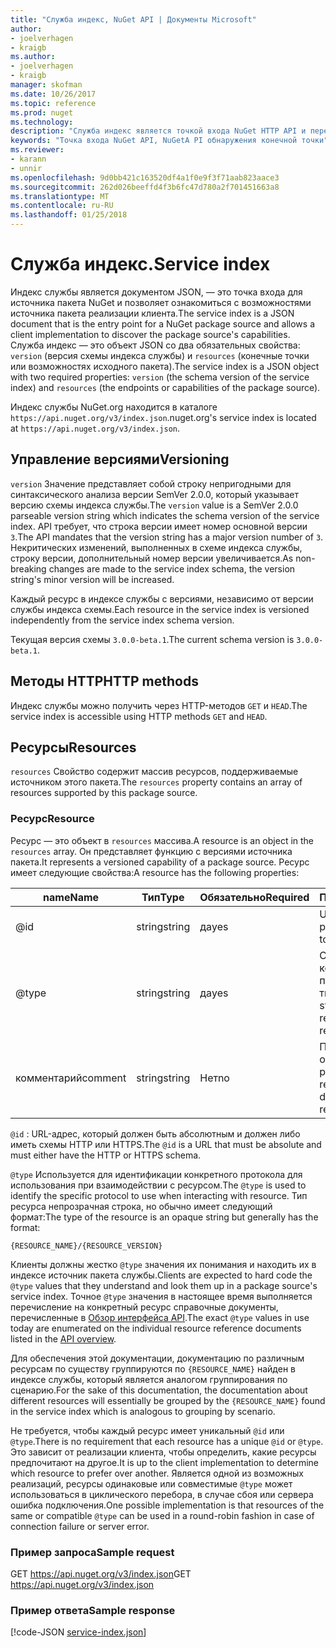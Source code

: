 ```yaml
---
title: "Служба индекс, NuGet API | Документы Microsoft"
author:
- joelverhagen
- kraigb
ms.author:
- joelverhagen
- kraigb
manager: skofman
ms.date: 10/26/2017
ms.topic: reference
ms.prod: nuget
ms.technology: 
description: "Служба индекс является точкой входа NuGet HTTP API и перечисляет возможности сервера."
keywords: "Точка входа NuGet API, NuGetA PI обнаружения конечной точки"
ms.reviewer:
- karann
- unnir
ms.openlocfilehash: 9d0bb421c163520df4a1f0e9f3f71aab823aace3
ms.sourcegitcommit: 262d026beeffd4f3b6fc47d780a2f701451663a8
ms.translationtype: MT
ms.contentlocale: ru-RU
ms.lasthandoff: 01/25/2018
---
```

# <a name="service-index"></a><span data-ttu-id="e2820-104">Служба индекс.</span><span class="sxs-lookup"><span data-stu-id="e2820-104">Service index</span></span>

<span data-ttu-id="e2820-105">Индекс службы является документом JSON, — это точка входа для источника пакета NuGet и позволяет ознакомиться с возможностями источника пакета реализации клиента.</span><span class="sxs-lookup"><span data-stu-id="e2820-105">The service index is a JSON document that is the entry point for a NuGet package source and allows a client implementation to discover the package source's capabilities.</span></span> <span data-ttu-id="e2820-106">Служба индекс — это объект JSON со два обязательных свойства: `version` (версия схемы индекса службы) и `resources` (конечные точки или возможностях исходного пакета).</span><span class="sxs-lookup"><span data-stu-id="e2820-106">The service index is a JSON object with two required properties: `version` (the schema version of the service index) and `resources`  (the endpoints or capabilities of the package source).</span></span>

<span data-ttu-id="e2820-107">Индекс службы NuGet.org находится в каталоге `https://api.nuget.org/v3/index.json`.</span><span class="sxs-lookup"><span data-stu-id="e2820-107">nuget.org's service index is located at `https://api.nuget.org/v3/index.json`.</span></span>

## <a name="versioning"></a><span data-ttu-id="e2820-108">Управление версиями</span><span class="sxs-lookup"><span data-stu-id="e2820-108">Versioning</span></span>

<span data-ttu-id="e2820-109">`version` Значение представляет собой строку непригодными для синтаксического анализа версии SemVer 2.0.0, который указывает версию схемы индекса службы.</span><span class="sxs-lookup"><span data-stu-id="e2820-109">The `version` value is a SemVer 2.0.0 parseable version string which indicates the schema version of the service index.</span></span>
<span data-ttu-id="e2820-110">API требует, что строка версии имеет номер основной версии `3`.</span><span class="sxs-lookup"><span data-stu-id="e2820-110">The API mandates that the version string has a major version number of `3`.</span></span> <span data-ttu-id="e2820-111">Некритических изменений, выполненных в схеме индекса службы, строку версии, дополнительный номер версии увеличивается.</span><span class="sxs-lookup"><span data-stu-id="e2820-111">As non-breaking changes are made to the service index schema, the version string's minor version will be increased.</span></span>

<span data-ttu-id="e2820-112">Каждый ресурс в индексе службы с версиями, независимо от версии службы индекса схемы.</span><span class="sxs-lookup"><span data-stu-id="e2820-112">Each resource in the service index is versioned independently from the service index schema version.</span></span>

<span data-ttu-id="e2820-113">Текущая версия схемы `3.0.0-beta.1`.</span><span class="sxs-lookup"><span data-stu-id="e2820-113">The current schema version is `3.0.0-beta.1`.</span></span>

## <a name="http-methods"></a><span data-ttu-id="e2820-114">Методы HTTP</span><span class="sxs-lookup"><span data-stu-id="e2820-114">HTTP methods</span></span>

<span data-ttu-id="e2820-115">Индекс службы можно получить через HTTP-методов `GET` и `HEAD`.</span><span class="sxs-lookup"><span data-stu-id="e2820-115">The service index is accessible using HTTP methods `GET` and `HEAD`.</span></span>

## <a name="resources"></a><span data-ttu-id="e2820-116">Ресурсы</span><span class="sxs-lookup"><span data-stu-id="e2820-116">Resources</span></span>

<span data-ttu-id="e2820-117">`resources` Свойство содержит массив ресурсов, поддерживаемые источником этого пакета.</span><span class="sxs-lookup"><span data-stu-id="e2820-117">The `resources` property contains an array of resources supported by this package source.</span></span>

### <a name="resource"></a><span data-ttu-id="e2820-118">Ресурс</span><span class="sxs-lookup"><span data-stu-id="e2820-118">Resource</span></span>

<span data-ttu-id="e2820-119">Ресурс — это объект в `resources` массива.</span><span class="sxs-lookup"><span data-stu-id="e2820-119">A resource is an object in the `resources` array.</span></span> <span data-ttu-id="e2820-120">Он представляет функцию с версиями источника пакета.</span><span class="sxs-lookup"><span data-stu-id="e2820-120">It represents a versioned capability of a package source.</span></span> <span data-ttu-id="e2820-121">Ресурс имеет следующие свойства:</span><span class="sxs-lookup"><span data-stu-id="e2820-121">A resource has the following properties:</span></span>

<span data-ttu-id="e2820-122">name</span><span class="sxs-lookup"><span data-stu-id="e2820-122">Name</span></span>          | <span data-ttu-id="e2820-123">Тип</span><span class="sxs-lookup"><span data-stu-id="e2820-123">Type</span></span>   | <span data-ttu-id="e2820-124">Обязательно</span><span class="sxs-lookup"><span data-stu-id="e2820-124">Required</span></span> | <span data-ttu-id="e2820-125">Примечания</span><span class="sxs-lookup"><span data-stu-id="e2820-125">Notes</span></span>
------------- | ------ | -------- | -----
@id           | <span data-ttu-id="e2820-126">string</span><span class="sxs-lookup"><span data-stu-id="e2820-126">string</span></span> | <span data-ttu-id="e2820-127">да</span><span class="sxs-lookup"><span data-stu-id="e2820-127">yes</span></span>      | <span data-ttu-id="e2820-128">URL-адрес ресурса</span><span class="sxs-lookup"><span data-stu-id="e2820-128">The URL to the resource</span></span>
@type         | <span data-ttu-id="e2820-129">string</span><span class="sxs-lookup"><span data-stu-id="e2820-129">string</span></span> | <span data-ttu-id="e2820-130">да</span><span class="sxs-lookup"><span data-stu-id="e2820-130">yes</span></span>      | <span data-ttu-id="e2820-131">Строковая константа, представляющая тип ресурса</span><span class="sxs-lookup"><span data-stu-id="e2820-131">A string constant representing the resource type</span></span>
<span data-ttu-id="e2820-132">комментарий</span><span class="sxs-lookup"><span data-stu-id="e2820-132">comment</span></span>       | <span data-ttu-id="e2820-133">string</span><span class="sxs-lookup"><span data-stu-id="e2820-133">string</span></span> | <span data-ttu-id="e2820-134">Нет</span><span class="sxs-lookup"><span data-stu-id="e2820-134">no</span></span>       | <span data-ttu-id="e2820-135">Понятное описание ресурса</span><span class="sxs-lookup"><span data-stu-id="e2820-135">A human readable description of the resource</span></span>

<span data-ttu-id="e2820-136">`@id` : URL-адрес, который должен быть абсолютным и должен либо иметь схемы HTTP или HTTPS.</span><span class="sxs-lookup"><span data-stu-id="e2820-136">The `@id` is a URL that must be absolute and must either have the HTTP or HTTPS schema.</span></span>

<span data-ttu-id="e2820-137">`@type` Используется для идентификации конкретного протокола для использования при взаимодействии с ресурсом.</span><span class="sxs-lookup"><span data-stu-id="e2820-137">The `@type` is used to identify the specific protocol to use when interacting with resource.</span></span> <span data-ttu-id="e2820-138">Тип ресурса непрозрачная строка, но обычно имеет следующий формат:</span><span class="sxs-lookup"><span data-stu-id="e2820-138">The type of the resource is an opaque string but generally has the format:</span></span>

    {RESOURCE_NAME}/{RESOURCE_VERSION}

<span data-ttu-id="e2820-139">Клиенты должны жестко `@type` значения их понимания и находить их в индексе источник пакета службы.</span><span class="sxs-lookup"><span data-stu-id="e2820-139">Clients are expected to hard code the `@type` values that they understand and look them up in a package source's service index.</span></span> <span data-ttu-id="e2820-140">Точное `@type` значения в настоящее время выполняется перечисление на конкретный ресурс справочные документы, перечисленные в [Обзор интерфейса API](overview.md#resources-and-schema).</span><span class="sxs-lookup"><span data-stu-id="e2820-140">The exact `@type` values in use today are enumerated on the individual resource reference documents listed in the [API overview](overview.md#resources-and-schema).</span></span>

<span data-ttu-id="e2820-141">Для обеспечения этой документации, документацию по различным ресурсам по существу группируются по `{RESOURCE_NAME}` найден в индексе службы, который является аналогом группирования по сценарию.</span><span class="sxs-lookup"><span data-stu-id="e2820-141">For the sake of this documentation, the documentation about different resources will essentially be grouped by the `{RESOURCE_NAME}` found in the service index which is analogous to grouping by scenario.</span></span> 

<span data-ttu-id="e2820-142">Не требуется, чтобы каждый ресурс имеет уникальный `@id` или `@type`.</span><span class="sxs-lookup"><span data-stu-id="e2820-142">There is no requirement that each resource has a unique `@id` or `@type`.</span></span> <span data-ttu-id="e2820-143">Это зависит от реализации клиента, чтобы определить, какие ресурсы предпочитают на другое.</span><span class="sxs-lookup"><span data-stu-id="e2820-143">It is up to the client implementation to determine which resource to prefer over another.</span></span> <span data-ttu-id="e2820-144">Является одной из возможных реализаций, ресурсы одинаковые или совместимые `@type` может использоваться в циклического перебора, в случае сбоя или сервера ошибка подключения.</span><span class="sxs-lookup"><span data-stu-id="e2820-144">One possible implementation is that resources of the same or compatible `@type` can be used in a round-robin fashion in case of connection failure or server error.</span></span>

### <a name="sample-request"></a><span data-ttu-id="e2820-145">Пример запроса</span><span class="sxs-lookup"><span data-stu-id="e2820-145">Sample request</span></span>

<span data-ttu-id="e2820-146">GET https://api.nuget.org/v3/index.json</span><span class="sxs-lookup"><span data-stu-id="e2820-146">GET https://api.nuget.org/v3/index.json</span></span>

### <a name="sample-response"></a><span data-ttu-id="e2820-147">Пример ответа</span><span class="sxs-lookup"><span data-stu-id="e2820-147">Sample response</span></span>

[!code-JSON [service-index.json](./_data/service-index.json)]

